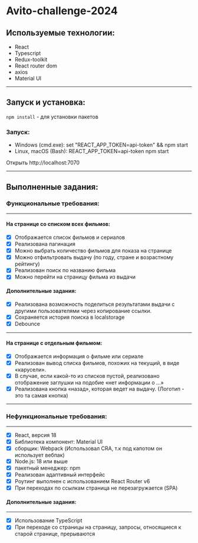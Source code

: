 # **Avito-challenge-2024**

## Используемые технологии:

- React
- Typescript
- Redux-toolkit
- React router dom
- axios
- Material UI

---

## Запуск и установка:

`npm install` - для установки пакетов

### Запуск:

- Windows (cmd.exe): set "REACT_APP_TOKEN=api-token" && npm start
- Linux, macOS (Bash): REACT_APP_TOKEN=api-token npm start

Открыть http://localhost:7070

---

## Выполненные задания:

### Функциональные требования:

---

#### На странице со списком всех фильмов:

- [x] Отображается список фильмов и сериалов
- [x] Реализована пагинация
- [x] Можно выбрать количество фильмов для показа на странице
- [x] Можно отфильтровать выдачу (по году, стране и возрастному рейтингу)
- [x] Реализован поиск по названию фильма
- [x] Можно перейти на страницу фильма из выдачи

#### Дополнительные задания:

- [x] Реализована возможность поделиться результатами выдачи с другими пользователями через копирование ссылки.
- [x] Сохраняется история поиска в localstorage
- [x] Debounce

---

#### На странице с отдельным фильмом:

- [x] Отображается информация о фильме или сериале
- [x] Реализован вывод списка фильмов, похожих на текущий, в виде «карусели».
- [x] В случае, если какой-то из списков пустой, реализовано отображение заглушки на подобие «нет информации о ...»
- [x] Реализована кнопка «назад», которая ведет на выдачу. (Логотип - это та самая кнопка)

---

### Нефункциональные требования:

---

- [x] React, версия 18
- [x] Библиотека компонент: Material UI
- [x] сборщик: Webpack (Использовал CRA, т.к под капотом он использует вебпак)
- [x] Node.js: 18 или выше
- [x] пакетный менеджер: npm
- [x] Реализован адаптивный интерфейс
- [x] Роутинг выполнен с использованием React Router v6
- [x] При переходах по ссылкам страница не перезагружается (SPA)

#### Дополнительные задания:

---

- [x] Использование TypeScript
- [x] При переходе со страницы на страницу, запросы, относящиеся к старой странице, прерываются
